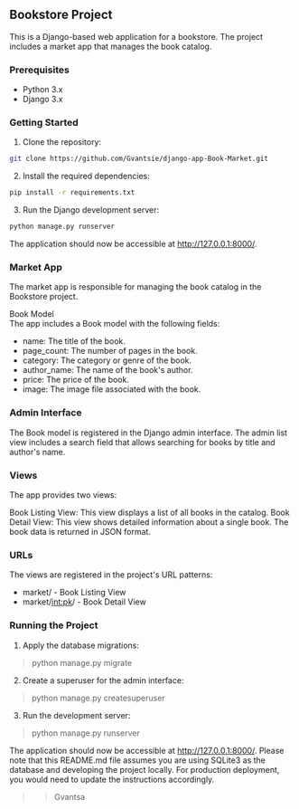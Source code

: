 ## Bookstore Project
This is a Django-based web application for a bookstore. The project includes a market app that manages the book catalog.

### Prerequisites
- Python 3.x
- Django 3.x


### Getting Started
1. Clone the repository:
```bash
git clone https://github.com/Gvantsie/django-app-Book-Market.git
```
2. Install the required dependencies:
```bash
pip install -r requirements.txt
```
3. Run the Django development server:
```bash
python manage.py runserver
```
The application should now be accessible at http://127.0.0.1:8000/.

### Market App
The market app is responsible for managing the book catalog in the Bookstore project.

Book Model   
The app includes a Book model with the following fields:

- name: The title of the book.
- page_count: The number of pages in the book.
- category: The category or genre of the book.
- author_name: The name of the book's author.
- price: The price of the book.
- image: The image file associated with the book.

### Admin Interface
The Book model is registered in the Django admin interface. The admin list view includes a search field that allows 
searching for books by title and author's name.

### Views
The app provides two views:

Book Listing View: This view displays a list of all books in the catalog.
Book Detail View: This view shows detailed information about a single book. The book data is returned in JSON format.

### URLs
The views are registered in the project's URL patterns:
- market/ - Book Listing View
- market/<int:pk>/ - Book Detail View

### Running the Project

1. Apply the database migrations:
> python manage.py migrate
2. Create a superuser for the admin interface:
> python manage.py createsuperuser
3. Run the development server:
> python manage.py runserver   

The application should now be accessible at http://127.0.0.1:8000/.
Please note that this README.md file assumes you are using SQLite3 as the database and developing the project locally. For production deployment, you would need to update the instructions accordingly.

>>Gvantsa
